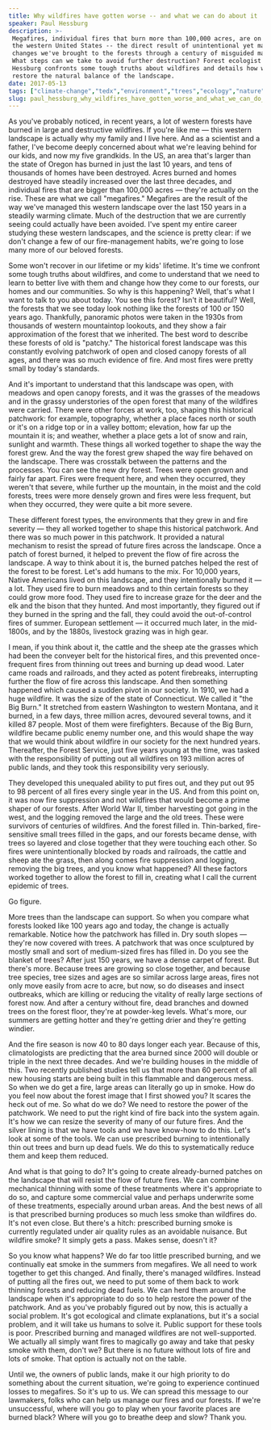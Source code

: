 ```yaml
---
title: Why wildfires have gotten worse -- and what we can do about it
speaker: Paul Hessburg
description: >-
 Megafires, individual fires that burn more than 100,000 acres, are on the rise in
 the western United States -- the direct result of unintentional yet massive
 changes we've brought to the forests through a century of misguided management.
 What steps can we take to avoid further destruction? Forest ecologist Paul
 Hessburg confronts some tough truths about wildfires and details how we can help
 restore the natural balance of the landscape.
date: 2017-05-13
tags: ["climate-change","tedx","environment","trees","ecology","nature","science","united-states"]
slug: paul_hessburg_why_wildfires_have_gotten_worse_and_what_we_can_do_about_it
---
```


As you've probably noticed, in recent years, a lot of western forests have burned in large
and destructive wildfires. If you're like me — this western landscape is actually why my
family and I live here. And as a scientist and a father, I've become deeply concerned
about what we're leaving behind for our kids, and now my five grandkids. In the US, an area
that's larger than the state of Oregon has burned in just the last 10 years, and tens of
thousands of homes have been destroyed. Acres burned and homes destroyed have steadily
increased over the last three decades, and individual fires that are bigger than 100,000
acres — they're actually on the rise. These are what we call "megafires." Megafires are
the result of the way we've managed this western landscape over the last 150 years in a
steadily warming climate. Much of the destruction that we are currently seeing could
actually have been avoided. I've spent my entire career studying these western landscapes,
and the science is pretty clear: if we don't change a few of our fire-management habits,
we're going to lose many more of our beloved forests.

Some won't recover in our lifetime or my kids' lifetime. It's time we confront some tough
truths about wildfires, and come to understand that we need to learn to better live with
them and change how they come to our forests, our homes and our communities. So why is this
happening? Well, that's what I want to talk to you about today. You see this forest? Isn't
it beautiful? Well, the forests that we see today look nothing like the forests of 100 or
150 years ago. Thankfully, panoramic photos were taken in the 1930s from thousands of
western mountaintop lookouts, and they show a fair approximation of the forest that we
inherited. The best word to describe these forests of old is "patchy." The historical
forest landscape was this constantly evolving patchwork of open and closed canopy forests
of all ages, and there was so much evidence of fire. And most fires were pretty small by
today's standards.

And it's important to understand that this landscape was open, with meadows and open
canopy forests, and it was the grasses of the meadows and in the grassy understories of
the open forest that many of the wildfires were carried. There were other forces at work,
too, shaping this historical patchwork: for example, topography, whether a place faces
north or south or it's on a ridge top or in a valley bottom; elevation, how far up the
mountain it is; and weather, whether a place gets a lot of snow and rain, sunlight and
warmth. These things all worked together to shape the way the forest grew. And the way the
forest grew shaped the way fire behaved on the landscape. There was crosstalk between the
patterns and the processes. You can see the new dry forest. Trees were open grown and
fairly far apart. Fires were frequent here, and when they occurred, they weren't that
severe, while further up the mountain, in the moist and the cold forests, trees were more
densely grown and fires were less frequent, but when they occurred, they were quite a bit
more severe.

These different forest types, the environments that they grew in and fire severity — they
all worked together to shape this historical patchwork. And there was so much power in
this patchwork. It provided a natural mechanism to resist the spread of future fires
across the landscape. Once a patch of forest burned, it helped to prevent the flow of fire
across the landscape. A way to think about it is, the burned patches helped the rest of
the forest to be forest. Let's add humans to the mix. For 10,000 years, Native Americans
lived on this landscape, and they intentionally burned it — a lot. They used fire to burn
meadows and to thin certain forests so they could grow more food. They used fire to
increase graze for the deer and the elk and the bison that they hunted. And most
importantly, they figured out if they burned in the spring and the fall, they could avoid
the out-of-control fires of summer. European settlement — it occurred much later, in the
mid-1800s, and by the 1880s, livestock grazing was in high gear.

I mean, if you think about it, the cattle and the sheep ate the grasses which had been the
conveyer belt for the historical fires, and this prevented once-frequent fires from
thinning out trees and burning up dead wood. Later came roads and railroads, and they
acted as potent firebreaks, interrupting further the flow of fire across this
landscape. And then something happened which caused a sudden pivot in our society. In 1910,
we had a huge wildfire. It was the size of the state of Connecticut. We called it "the Big
Burn." It stretched from eastern Washington to western Montana, and it burned, in a few
days, three million acres, devoured several towns, and it killed 87 people. Most of them
were firefighters. Because of the Big Burn, wildfire became public enemy number one, and
this would shape the way that we would think about wildfire in our society for the next
hundred years. Thereafter, the Forest Service, just five years young at the time, was
tasked with the responsibility of putting out all wildfires on 193 million acres of public
lands, and they took this responsibility very seriously.

They developed this unequaled ability to put fires out, and they put out 95 to 98 percent
of all fires every single year in the US. And from this point on, it was now fire
suppression and not wildfires that would become a prime shaper of our forests. After World
War II, timber harvesting got going in the west, and the logging removed the large and the
old trees. These were survivors of centuries of wildfires. And the forest filled in.
Thin-barked, fire-sensitive small trees filled in the gaps, and our forests became dense,
with trees so layered and close together that they were touching each other. So fires were
unintentionally blocked by roads and railroads, the cattle and sheep ate the grass, then
along comes fire suppression and logging, removing the big trees, and you know what
happened? All these factors worked together to allow the forest to fill in, creating what
I call the current epidemic of trees.

Go figure.

More trees than the landscape can support. So when you compare what forests looked like 100
years ago and today, the change is actually remarkable. Notice how the patchwork has
filled in. Dry south slopes — they're now covered with trees. A patchwork that was once
sculptured by mostly small and sort of medium-sized fires has filled in. Do you see the
blanket of trees? After just 150 years, we have a dense carpet of forest. But there's more.
Because trees are growing so close together, and because tree species, tree sizes and ages
are so similar across large areas, fires not only move easily from acre to acre, but now,
so do diseases and insect outbreaks, which are killing or reducing the vitality of really
large sections of forest now. And after a century without fire, dead branches and downed
trees on the forest floor, they're at powder-keg levels. What's more, our summers are
getting hotter and they're getting drier and they're getting windier.

And the fire season is now 40 to 80 days longer each year. Because of this, climatologists
are predicting that the area burned since 2000 will double or triple in the next three
decades. And we're building houses in the middle of this. Two recently published studies
tell us that more than 60 percent of all new housing starts are being built in this
flammable and dangerous mess. So when we do get a fire, large areas can literally go up in
smoke. How do you feel now about the forest image that I first showed you? It scares the
heck out of me. So what do we do? We need to restore the power of the patchwork. We need to
put the right kind of fire back into the system again. It's how we can resize the severity
of many of our future fires. And the silver lining is that we have tools and we have
know-how to do this. Let's look at some of the tools. We can use prescribed burning to
intentionally thin out trees and burn up dead fuels. We do this to systematically reduce
them and keep them reduced.

And what is that going to do? It's going to create already-burned patches on the landscape
that will resist the flow of future fires. We can combine mechanical thinning with some of
these treatments where it's appropriate to do so, and capture some commercial value and
perhaps underwrite some of these treatments, especially around urban areas. And the best
news of all is that prescribed burning produces so much less smoke than wildfires do. It's
not even close. But there's a hitch: prescribed burning smoke is currently regulated under
air quality rules as an avoidable nuisance. But wildfire smoke? It simply gets a pass.
Makes sense, doesn't it? 

So you know what happens? We do far too little prescribed burning, and we continually eat
smoke in the summers from megafires. We all need to work together to get this changed. And
finally, there's managed wildfires. Instead of putting all the fires out, we need to put
some of them back to work thinning forests and reducing dead fuels. We can herd them
around the landscape when it's appropriate to do so to help restore the power of the
patchwork. And as you've probably figured out by now, this is actually a social problem.
It's got ecological and climate explanations, but it's a social problem, and it will take
us humans to solve it. Public support for these tools is poor. Prescribed burning and
managed wildfires are not well-supported. We actually all simply want fires to magically
go away and take that pesky smoke with them, don't we? But there is no future without lots
of fire and lots of smoke. That option is actually not on the table.

Until we, the owners of public lands, make it our high priority to do something about the
current situation, we're going to experience continued losses to megafires. So it's up to
us. We can spread this message to our lawmakers, folks who can help us manage our fires
and our forests. If we're unsuccessful, where will you go to play when your favorite
places are burned black? Where will you go to breathe deep and slow? Thank
you.

<!--
ad_duration=3.33
comment_count=46
event="TEDxBend"
external_start_time=0
has_talk_citation=0
intro_duration=11.82
is_subtitle_required="False"
is_talk_featured="True"
language="en"
language_swap="False"
native_language="en"
number_of_related_talks=6
number_of_speakers=1
number_of_subtitled_videos=15
number_of_tags=8
number_of_talk_download_languages=15
number_of_talk_more_resources=1
number_of_talk_recommendations=0
number_of_talks_take_actions=1
post_ad_duration=0.83
published_timestamp="2017-11-07 20:35:34"
recording_date="2017-05-13"
speaker_description="Research ecologist"
speaker_is_published=1
speaker_name="Paul Hessburg"
talk_name="Why wildfires have gotten worse -- and what we can do about it"
talks_tags=["climate-change","tedx","environment","trees","ecology","nature","science","united-states"]
url_audio="https://download.ted.com/talks/PaulHessburg_2017X.mp3?apikey=acme-roadrunner"
url_photo_speaker="https://pe.tedcdn.com/images/ted/c1fcd7b858d743af4959ec6762dbe86c34f52b10_254x191.jpg"
url_photo_talk="https://s3.amazonaws.com/talkstar-photos/uploads/fdc20ea0-fdf1-4e31-a2d1-a89bfc4d77be/PaulHessburg_2017X-embed.jpg"
url_webpage="https://www.ted.com/talks/paul_hessburg_why_wildfires_have_gotten_worse_and_what_we_can_do_about_it"
video_type_name="TEDx Talk"
-->